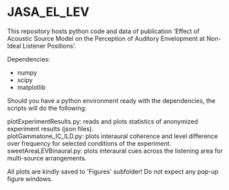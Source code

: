 # JASA_EL_LEV
This repository hosts python code and data of publication 'Effect of Acoustic Source Model on the Perception of Auditory Envelopment at Non-Ideal Listener Positions'.

Dependencies:
* numpy
* scipy
* matplotlib

Should you have a python environment ready with the dependencies, the scripts will do the following:  
  
plotExperimentResults.py: reads and plots statistics of anonymized experiment results (json files).   
plotGammatone_IC_ILD.py: plots interaural coherence and level difference over frequency for selected conditions of the experiment.  
sweetAreaLEVBinaural.py: plots interaural cues across the listening area for multi-source arrangements.  
  
All plots are kindly saved to 'Figures' subfolder! Do not expect any pop-up figure windows.

